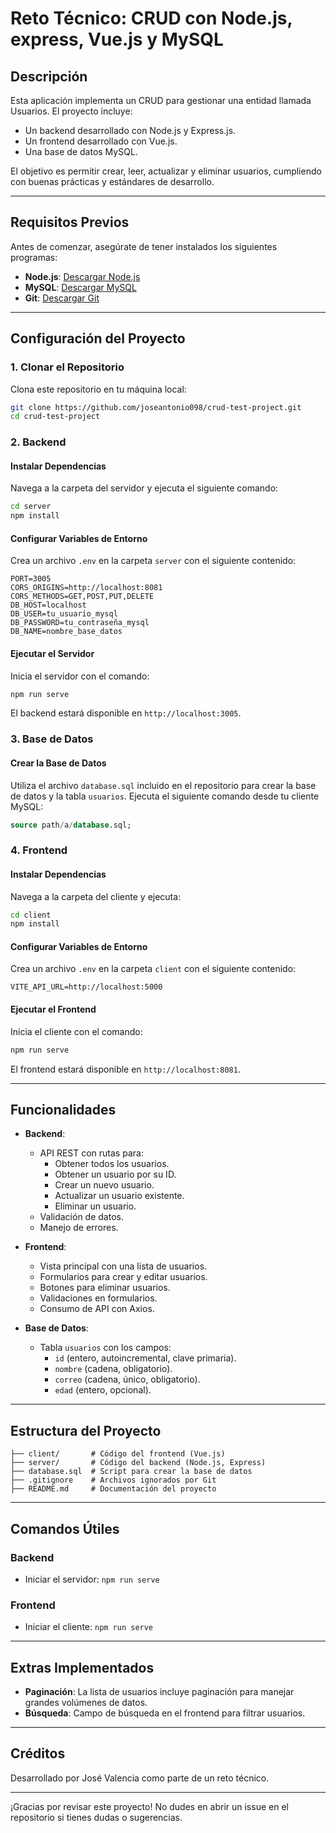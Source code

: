 # Reto Técnico: CRUD con Node.js, express, Vue.js y MySQL

## Descripción

Esta aplicación implementa un CRUD para gestionar una entidad llamada Usuarios. El proyecto incluye:

- Un backend desarrollado con Node.js y Express.js.
- Un frontend desarrollado con Vue.js.
- Una base de datos MySQL.

El objetivo es permitir crear, leer, actualizar y eliminar usuarios, cumpliendo con buenas prácticas y estándares de desarrollo.

---

## Requisitos Previos

Antes de comenzar, asegúrate de tener instalados los siguientes programas:

- **Node.js**: [Descargar Node.js](https://nodejs.org/)
- **MySQL**: [Descargar MySQL](https://www.mysql.com/)
- **Git**: [Descargar Git](https://git-scm.com/)

---

## Configuración del Proyecto

### 1. Clonar el Repositorio

Clona este repositorio en tu máquina local:

```bash
git clone https://github.com/joseantonio098/crud-test-project.git
cd crud-test-project
```

### 2. Backend

#### Instalar Dependencias

Navega a la carpeta del servidor y ejecuta el siguiente comando:

```bash
cd server
npm install
```

#### Configurar Variables de Entorno

Crea un archivo `.env` en la carpeta `server` con el siguiente contenido:

```env
PORT=3005
CORS_ORIGINS=http://localhost:8081
CORS_METHODS=GET,POST,PUT,DELETE
DB_HOST=localhost
DB_USER=tu_usuario_mysql
DB_PASSWORD=tu_contraseña_mysql
DB_NAME=nombre_base_datos
```

#### Ejecutar el Servidor

Inicia el servidor con el comando:

```bash
npm run serve
```

El backend estará disponible en `http://localhost:3005`.

### 3. Base de Datos

#### Crear la Base de Datos

Utiliza el archivo `database.sql` incluido en el repositorio para crear la base de datos y la tabla `usuarios`. Ejecuta el siguiente comando desde tu cliente MySQL:

```sql
source path/a/database.sql;
```

### 4. Frontend

#### Instalar Dependencias

Navega a la carpeta del cliente y ejecuta:

```bash
cd client
npm install
```

#### Configurar Variables de Entorno

Crea un archivo `.env` en la carpeta `client` con el siguiente contenido:

```env
VITE_API_URL=http://localhost:5000
```

#### Ejecutar el Frontend

Inicia el cliente con el comando:

```bash
npm run serve
```

El frontend estará disponible en `http://localhost:8081`.

---

## Funcionalidades

- **Backend**:

  - API REST con rutas para:
    - Obtener todos los usuarios.
    - Obtener un usuario por su ID.
    - Crear un nuevo usuario.
    - Actualizar un usuario existente.
    - Eliminar un usuario.
  - Validación de datos.
  - Manejo de errores.

- **Frontend**:

  - Vista principal con una lista de usuarios.
  - Formularios para crear y editar usuarios.
  - Botones para eliminar usuarios.
  - Validaciones en formularios.
  - Consumo de API con Axios.

- **Base de Datos**:
  - Tabla `usuarios` con los campos:
    - `id` (entero, autoincremental, clave primaria).
    - `nombre` (cadena, obligatorio).
    - `correo` (cadena, único, obligatorio).
    - `edad` (entero, opcional).

---

## Estructura del Proyecto

```plaintext
├── client/       # Código del frontend (Vue.js)
├── server/       # Código del backend (Node.js, Express)
├── database.sql  # Script para crear la base de datos
├── .gitignore    # Archivos ignorados por Git
├── README.md     # Documentación del proyecto
```

---

## Comandos Útiles

### Backend

- Iniciar el servidor: `npm run serve`

### Frontend

- Iniciar el cliente: `npm run serve`

---

## Extras Implementados

- **Paginación**: La lista de usuarios incluye paginación para manejar grandes volúmenes de datos.
- **Búsqueda**: Campo de búsqueda en el frontend para filtrar usuarios.

---

## Créditos

Desarrollado por José Valencia como parte de un reto técnico.

---

¡Gracias por revisar este proyecto! No dudes en abrir un issue en el repositorio si tienes dudas o sugerencias.
